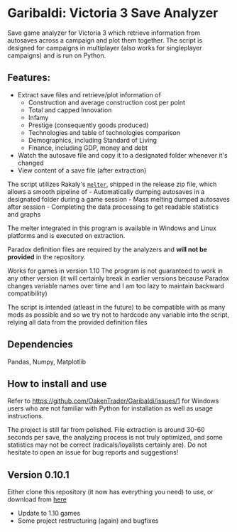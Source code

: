 # Garibaldi: Victoria 3 Save Analyzer

Save game analyzer for Victoria 3 which retrieve information from autosaves across a campaign and plot them together. The script is designed for campaigns in multiplayer (also works for singleplayer campaigns) and is run on Python.

## Features:
- Extract save files and retrieve/plot information of
    - Construction and average construction cost per point
    - Total and capped Innovation
    - Infamy
    - Prestige (consequently goods produced)
    - Technologies and table of technologies comparison
    - Demographics, including Standard of Living
    - Finance, including GDP, money and debt
- Watch the autosave file and copy it to a designated folder whenever it's changed
- View content of a save file (after extraction)

The script utilizes Rakaly's [`melter`](https://github.com/rakaly/librakaly), shipped in the release zip file, which allows a smooth pipeline of
    - Automatically dumping autosaves in a designated folder during a game session
    - Mass melting dumped autosaves after session
    - Completing the data processing to get readable statistics and graphs

The melter integrated in this program is available in Windows and Linux platforms and is executed on extraction.

Paradox definition files are required by the analyzers and **will not be provided** in the repository.

Works for games in version 1.10
The program is not guaranteed to work in any other version (it will certainly break in earlier versions because Paradox changes variable names over time and I am too lazy to maintain backward compatibility)

The script is intended (atleast in the future) to be compatible with as many mods as possible and so we try not to hardcode any variable into the script, relying all data from the provided definition files

## Dependencies
Pandas, Numpy, Matplotlib

## How to install and use
Refer to https://github.com/OakenTrader/Garibaldi/issues/1 for Windows users who are not familiar with Python for installation as well as usage instructions.

The project is still far from polished. File extraction is around 30-60 seconds per save, the analyzing process is not truly optimized, and some statistics may not be correct (radicals/loyalists certainly are). Do not hesitate to open an issue for bug reports and suggestions!

## Version 0.10.1
Either clone this repository (it now has everything you need) to use, or download from [here](https://github.com/OakenTrader/Garibaldi/releases/tag/v0.10.1)
- Update to 1.10 games
- Some project restructuring (again) and bugfixes
